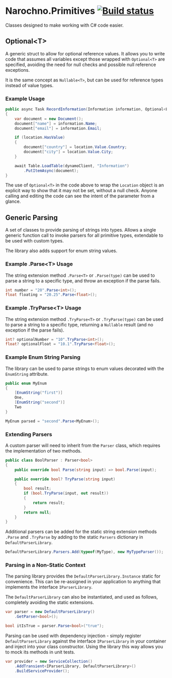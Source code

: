 # Narochno.Primitives [![Build status](https://ci.appveyor.com/api/projects/status/cp7e8kiashwtrcdd/branch/master?svg=true)](https://ci.appveyor.com/project/Narochno/narochno-primitives/branch/master)

Classes designed to make working with C# code easier.

## Optional&lt;T&gt;

A generic struct to allow for optional reference values. It allows you to write code that assumes all variables except those wrapped with `Optional<T>` are specified, avoiding the need for null checks and possible null reference exceptions.

It is the same concept as `Nullable<T>`, but can be used for reference types instead of value types.

### Example Usage

```csharp
public async Task RecordInformation(Information information, Optional<Location> location)
{
    var document = new Document();
    document["name"] = information.Name;
    document["email"] = information.Email;

    if (location.HasValue)
    {
        document["country"] = location.Value.Country;
        document["city"] = location.Value.City;
    }

    await Table.LoadTable(dynamoClient, "Information")
        .PutItemAsync(document);
}
```

The use of `Optional<T>` in the code above to wrap the `Location` object is an explicit way to show that it may not be set, without a null check. Anyone calling and editing the code can see the intent of the parameter from a glance.

## Generic Parsing

A set of classes to provide parsing of strings into types. Allows a single generic function call to invoke parsers for all primitive types, extendable to be used with custom types.

The library also adds support for enum string values.
### Example .Parse&lt;T&gt; Usage

The string extension method `.Parse<T>` or `.Parse(type)` can be used to parse a string to a specific type, and throw an exception if the parse fails.

```csharp
int number = "20".Parse<int>();
float floating = "20.25".Parse<float>();
```

### Example .TryParse&lt;T&gt; Usage

The string extension method `.TryParse<T>` or `.TryParse(type)` can be used to parse a string to a specific type, returning a `Nullable` result (and no exception if the parse fails).

```csharp
int? optionalNumber = "10".TryParse<int>();
float? optionalFloat = "10.1".TryParse<float>();
```

### Example Enum String Parsing

The library can be used to parse strings to enum values decorated with the `EnumString` attribute.

```csharp
public enum MyEnum
{
    [EnumString("first")]
    One,
    [EnumString("second")]
    Two
}

MyEnum parsed = "second".Parse<MyEnum>();
```

### Extending Parsers

A custom parser will need to inherit from the `Parser` class, which requires the implementation of two methods.

```csharp
public class BoolParser : Parser<bool>
{
    public override bool Parse(string input) => bool.Parse(input);

    public override bool? TryParse(string input)
    {
        bool result;
        if (bool.TryParse(input, out result))
        {
            return result;
        }
        return null;
    }
}
```

Additional parsers can be added for the static string extension methods `.Parse` and `.TryParse` by adding to the static `Parsers` dictionary in `DefaultParserLibrary`.

```csharp
DefaultParserLibrary.Parsers.Add(typeof(MyType), new MyTypeParser());
```

### Parsing in a Non-Static Context

The parsing library provides the `DefaultParserLibrary.Instance` static for convenience. This can be re-assigned in your application to anything that implements the interface `IParserLibrary`.

The `DefaultParserLibrary` can also be instantiated, and used as follows, completely avoiding the static extensions.

```csharp
var parser = new DefaultParserLibrary()
    .GetParser<bool>();

bool itIsTrue = parser.Parse<bool>("true");
```

Parsing can be used with dependency injection - simply register `DefaultParserLibrary` against the interface `IParserLibrary` in your container and inject into your class constructor. Using the library this way allows you to mock its methods in unit tests.

```csharp
var provider = new ServiceCollection()
    .AddTransient<IParserLibrary, DefaultParserLibrary>()
    .BuildServiceProvider();
```
